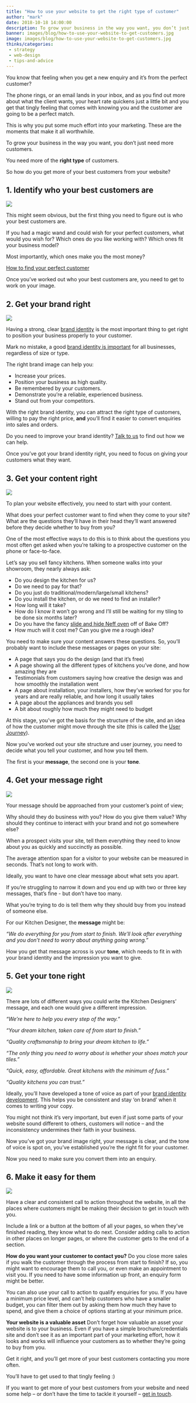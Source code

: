 ```yaml
---
title: "How to use your website to get the right type of customer"
author: "mark"
date: 2018-10-18 14:00:00
description: To grow your business in the way you want, you don’t just need more customers. You need more of the right type of customers.
banner: images/blog/how-to-use-your-website-to-get-customers.jpg
image: images/blog/how-to-use-your-website-to-get-customers.jpg
thinks/categories: 
 - strategy
 - web-design
 - tips-and-advice
---
```


You know that feeling when you get a new enquiry and it’s from the perfect customer? 

The phone rings, or an email lands in your inbox, and as you find out more about what the client wants, your heart rate quickens just a little bit and you get that tingly feeling that comes with knowing you and the customer are
going to be a perfect match.

This is why you put some much effort into your marketing. These are the moments that make it all worthwhile.

To grow your business in the way you want, you don’t just need more customers. 

You need more of the **right type** of customers.

So how do you get more of your best customers from your website?

## 1. Identify who your best customers are

![](images/blog/how-to-get-customers.jpg)

This might seem obvious, but the first thing you need to figure out is who your best customers are.

If you had a magic wand and could wish for your perfect customers, what would you wish for? Which ones do you like working with? Which ones fit your business model?

Most importantly, which ones make you the most money?

[How to find your perfect customer](/thinks/find-perfect-customer)

Once you’ve worked out who your best customers are, you need to get to work on your image.

## 2. Get your brand right

![](images/blog/how-to-brand-for-customers.jpg)

Having a strong, clear [brand identity](/creates/brand) is the most important thing to get right to position your business properly to your customer.

Mark no mistake, a good [brand identity is important](/thinks/brand-identity-important-business) for all businesses, regardless of size or type.

The right brand image can help you:

* Increase your prices. 
* Position your business as high quality. 
* Be remembered by your customers. 
* Demonstrate you’re a reliable, experienced business. 
* Stand out from your competitors. 

With the right brand identity, you can attract the right type of customers, willing to pay the right price, **and** you’ll find it easier to convert enquiries into sales and orders.

Do you need to improve your brand identity? [Talk to us](/contact) to find out how we can help.

Once you’ve got your brand identity right, you need to focus on giving your customers what they want.

## 3. Get your content right

![](images/blog/how-to-manage-content-for-customers.jpg)

To plan your website effectively, you need to start with your content.

What does your perfect customer want to find when they come to your site? What are the questions they’ll have in their head they’ll want answered before they decide whether to buy from you?

One of the most effective ways to do this is to think about the questions you most often get asked when you’re talking to a prospective customer on the phone or face-to-face.

Let’s say you sell fancy kitchens. When someone walks into your showroom, they nearly always ask:

* Do you design the kitchen for us?
* Do we need to pay for that?
* Do you just do traditional/modern/large/small kitchens?
* Do you install the kitchen, or do we need to find an installer?
* How long will it take?
* How do I know it won’t go wrong and I’ll still be waiting for my tiling to be done six months later?
* Do you have the fancy [slide and hide Neff oven](https://www.neff-home.com/uk/discover/slideandhide) off of Bake Off?
* How much will it cost me? Can you give me a rough idea?

You need to make sure your content answers these questions. So, you’ll probably want to include these messages or pages on your site:

* A page that says you do the design (and that it’s free) 
* A page showing all the different types of kitchens you’ve done, and how amazing they are
* Testimonials from customers saying how creative the design was and how smoothly the installation went
* A page about installation, your installers, how they’ve worked for you for years and are really reliable, and how long it usually takes
* A page about the appliances and brands you sell
* A bit about roughly how much they might need to budget

At this stage, you’ve got the basis for the structure of the site, and an idea of how the customer might move through the site (this is called the [User Journey](/thinks/what-is-user-journey)).

Now you’ve worked out your site structure and user journey, you need to decide what you tell your customer, and how you tell them.

The first is your **message**, the second one is your **tone**.

## 4. Get your message right

![](images/blog/how-to-get-your-message-right-for-customers.jpg)

Your message should be approached from your customer’s point of view;

Why should they do business with you? How do you give them value? Why should they continue to interact with your brand and not go somewhere else?

When a prospect visits your site, tell them everything they need to know about you as quickly and succinctly as possible.

The average attention span for a visitor to your website can be measured in seconds. That’s not long to work with.

Ideally, you want to have one clear message about what sets you apart.

If you’re struggling to narrow it down and you end up with two or three key messages, that’s fine - but don’t have too many.

What you’re trying to do is tell them why they should buy from you instead of someone else.

For our Kitchen Designer, the **message** might be:

_“We do everything for you from start to finish. We’ll look after everything and you don’t need to worry about anything going wrong.”_

How you get that message across is your **tone**, which needs to fit in with your brand identity and the impression you want to give.

## 5. Get your tone right

![](images/blog/how-to-get-your-tone-right-for-customers.jpg)

There are lots of different ways you could write the Kitchen Designers’ message, and each one would give a different impression.

_“We’re here to help you every step of the way.”_

_“Your dream kitchen, taken care of from start to finish.”_

_“Quality craftsmanship to bring your dream kitchen to life.”_

_“The only thing you need to worry about is whether your shoes match your tiles.”_

_“Quick, easy, affordable. Great kitchens with the minimum of fuss.”_

_“Quality kitchens you can trust.”_

Ideally, you’ll have developed a tone of voice as part of your [brand identity development](/creates/brand). This helps you be consistent and stay ‘on brand’ when it comes to writing your copy.

You might not think it’s very important, but even if just some parts of your website sound different to others, customers will notice – and the inconsistency undermines their faith in your business.

Now you’ve got your brand image right, your message is clear, and the tone of voice is spot on, you’ve established you’re the right fit for your customer.

Now you need to make sure you convert them into an enquiry.

## 6. Make it easy for them

![](images/blog/how-to-make-it-easy-for-customers.jpg)

Have a clear and consistent call to action throughout the website, in all the places where customers might be making their decision to get in touch with you.

Include a link or a button at the bottom of all your pages, so when they’ve finished reading, they know what to do next. Consider adding calls to action in other places on longer pages, or where the customer gets to the end of a
section.

**How do you want your customer to contact you?**
Do you close more sales if you walk the customer through the process from start to finish? If so, you might want to encourage them to call you, or even make an appointment to visit you. If you need to have some information up front,
an enquiry form might be better.

You can also use your call to action to qualify enquiries for you. If you have a minimum price level, and can’t help customers who have a smaller budget, you can filter them out by asking them how much they have to spend, and give
them a choice of options starting at your minimum price.

**Your website is a valuable asset**
Don’t forget how valuable an asset your website is to your business. Even if you have a simple brochure/credentials site and don’t see it as an important part of your marketing effort, how it looks and works will influence your
customers as to whether they’re going to buy from you.

Get it right, and you’ll get more of your best customers contacting you more often.

You’ll have to get used to that tingly feeling :)

If you want to get more of your best customers from your website and need some help – or don’t have the time to tackle it yourself – [get in touch](/contact).
